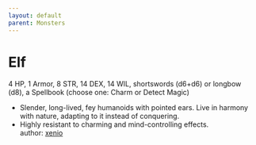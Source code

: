 ```yaml
---
layout: default
parent: Monsters 
--- 
```

# Elf
4 HP, 1 Armor, 8 STR, 14 DEX, 14 WIL, shortswords (d6+d6) or longbow (d8), a Spellbook (choose one&#58; Charm or Detect Magic)  
- Slender, long-lived, fey humanoids with pointed ears.   Live in harmony with nature, adapting to it instead of conquering.  
- Highly resistant to charming and mind-controlling effects.  
author: [xenio](https://xenioinabottle.blogspot.com) 
